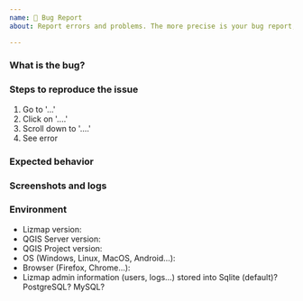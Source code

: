 ```yaml
---
name: 🐞 Bug Report
about: Report errors and problems. The more precise is your bug report, the more quickly it will be fixed.

---
```


### What is the bug?
<!-- A clear and concise description of what the bug is -->


### Steps to reproduce the issue

1. Go to '...'
2. Click on '....'
3. Scroll down to '....'
4. See error

### Expected behavior
<!-- A clear and concise description of what you expected to happen. -->


### Screenshots and logs
<!-- optional. If applicable, add screenshots and/or logs to help explain your problem.
Open developer console (F12 or Ctrl + Shift + I) and copy paste or make a screenshot of error messages in red if any.
WARNING: obfuscate all sensible data (IP, passwords, domain name...) -->


### Environment

<!-- please complete the following information -->

 - Lizmap version: 
 - QGIS Server version:
 - QGIS Project version:
 - OS (Windows, Linux, MacOS, Android…): 
 - Browser (Firefox, Chrome…):
 - Lizmap admin information (users, logs…) stored into Sqlite (default)? PostgreSQL? MySQL? 

